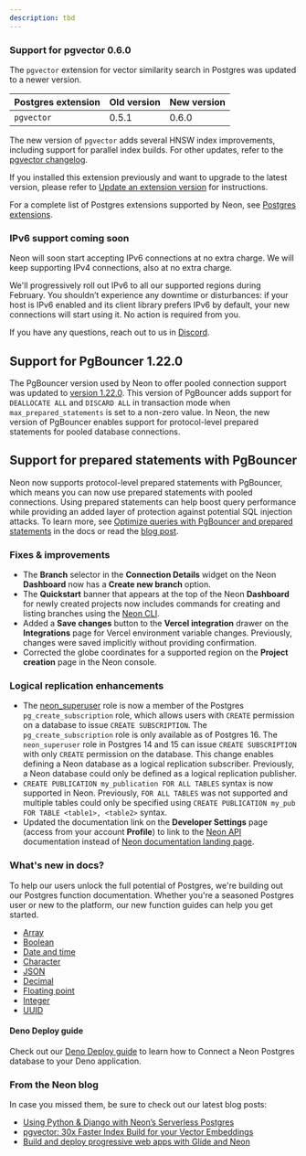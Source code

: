 ```yaml
---
description: tbd
---
```


### Support for pgvector 0.6.0

The `pgvector` extension for vector similarity search in Postgres was updated to a newer version.

| Postgres extension           | Old version   | New version   |
|------------------------------|---------------|---------------|
| `pgvector`                   | 0.5.1         | 0.6.0         |

The new version of `pgvector` adds several HNSW index improvements, including support for parallel index builds. For other updates, refer to the [pgvector changelog](https://github.com/pgvector/pgvector/blob/master/CHANGELOG.md).

If you installed this extension previously and want to upgrade to the latest version, please refer to [Update an extension version](/docs/extensions/pg-extensions#update-an-extension-version) for instructions.

For a complete list of Postgres extensions supported by Neon, see [Postgres extensions](/docs/extensions/pg-extensions).

### IPv6 support coming soon

Neon will soon start accepting IPv6 connections at no extra charge. We will keep supporting IPv4 connections, also at no extra charge.

We'll progressively roll out IPv6 to all our supported regions during February. You shouldn’t experience any downtime or disturbances: if your host is IPv6 enabled and its client library prefers IPv6 by default, your new connections will start using it. No action is required from you. 

If you have any questions, reach out to us in [Discord](https://discord.gg/92vNTzKDGp).

## Support for PgBouncer 1.22.0

The PgBouncer version used by Neon to offer pooled connection support was updated to [version 1.22.0](https://www.pgbouncer.org/changelog.html#pgbouncer-122x). This version of PgBouncer adds support for `DEALLOCATE ALL` and `DISCARD ALL` in transaction mode when `max_prepared_statements` is set to a non-zero value. In Neon, the new version of PgBouncer enables support for protocol-level prepared statements for pooled database connections.

## Support for prepared statements with PgBouncer

Neon now supports protocol-level prepared statements with PgBouncer, which means you can now use prepared statements with pooled connections. Using prepared statements can help boost query performance while providing an added layer of protection against potential SQL injection attacks. To learn more, see [Optimize queries with PgBouncer and prepared statements](/docs/connect/connection-pooling#optimize-queries-with-pgbouncer-and-prepared-statements) in the docs or read the [blog post](tbd).

### Fixes & improvements

- The **Branch** selector in the **Connection Details** widget on the Neon **Dashboard** now has a **Create new branch** option. 
- The **Quickstart** banner that appears at the top of the Neon **Dashboard** for newly created projects now includes commands for creating and listing branches using the [Neon CLI](https://neon.tech/docs/reference/neon-cli).
- Added a **Save changes** button to the **Vercel integration** drawer on the **Integrations** page for Vercel environment variable changes. Previously, changes were saved implicitly without providing confirmation.
- Corrected the globe coordinates for a supported region on the **Project creation** page in the Neon console. 

### Logical replication enhancements

- The [neon_superuser](/docs/manage/roles#the-neonsuperuser-role) role is now a member of the Postgres `pg_create_subscription` role, which allows users with `CREATE` permission on a database to issue `CREATE SUBSCRIPTION`. The `pg_create_subscription` role is only available as of Postgres 16. The `neon_superuser` role in Postgres 14 and 15 can issue `CREATE SUBSCRIPTION` with only `CREATE` permission on the database. This change enables defining a Neon database as a logical replication subscriber. Previously, a Neon database could only be defined as a logical replication publisher.
- `CREATE PUBLICATION my_publication FOR ALL TABLES` syntax is now supported in Neon. Previously, `FOR ALL TABLES` was not supported and multiple tables could only be specified using `CREATE PUBLICATION my_pub FOR TABLE <table1>, <table2>` syntax.
- Updated the documentation link on the **Developer Settings** page (access from your account **Profile**) to link to the [Neon API](https://api-docs.neon.tech/reference/getting-started-with-neon-api) documentation instead of [Neon documentation landing page](https://neon.tech/docs/introduction).

### What's new in docs?

To help our users unlock the full potential of Postgres, we're building out our Postgres function documentation. Whether you're a seasoned Postgres user or new to the platform, our new function guides can help you get started.

- [Array](/docs/data-types/array)
- [Boolean](/docs/data-types/boolean)
- [Date and time](/docs/data-types/date-and-time)
- [Character](/docs/data-types/character)
- [JSON](/docs/data-types/json)
- [Decimal](/docs/data-types/decimal)
- [Floating point](/docs/data-types/floating-point)
- [Integer](/docs/data-types/integer)
- [UUID](/docs/data-types/uuid)

#### Deno Deploy guide

Check out our [Deno Deploy guide](/docs/guides/deno) to learn how to Connect a Neon Postgres database to your Deno application.

### From the Neon blog

In case you missed them, be sure to check out our latest blog posts:

- [Using Python & Django with Neon’s Serverless Postgres](https://neon.tech/blog/python-django-and-neons-serverless-postgres)
- [pgvector: 30x Faster Index Build for your Vector Embeddings](https://neon.tech/blog/pgvector-30x-faster-index-build-for-your-vector-embeddings)
- [Build and deploy progressive web apps with Glide and Neon](https://neon.tech/blog/build-and-deploy-progressive-web-apps-with-glide-and-neon)
